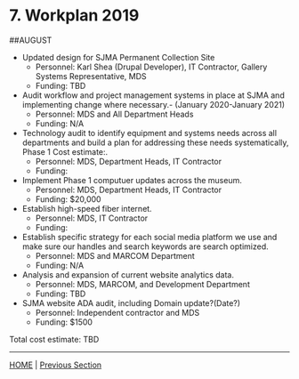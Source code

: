 # 7. Workplan 2019

##AUGUST
* Updated design for SJMA Permanent Collection Site
	- Personnel: Karl Shea (Drupal Developer), IT Contractor, Gallery Systems Representative, MDS
	- Funding: TBD
* Audit workflow and project management systems in place at SJMA and implementing change where necessary.- (January 2020-January 2021)
	- Personnel: MDS and All Department Heads
	- Funding: N/A
* Technology audit to identify equipment and systems needs across all departments and build a plan for  addressing these needs systematically, Phase 1 Cost estimate:.
	- Personnel: MDS, Department Heads, IT Contractor
	- Funding:
* Implement Phase 1 computuer updates across the museum.
	- Personnel: MDS, Department Heads, IT Contractor
	- Funding: $20,000
* Establish high-speed fiber internet.
	- Personnel: MDS, IT Contractor
	- Funding:
* Establish specific strategy for each social media platform we use and make sure our handles and search keywords are search optimized.
	- Personnel: MDS and MARCOM Department
	- Funding: N/A
* Analysis and expansion of current website analytics data.
	- Personnel: MDS, MARCOM, and Development Department
	- Funding: TBD
* SJMA website ADA audit, including Domain update?(Date?)
	- Personnel: Independent contractor and MDS
	- Funding: $1500

Total cost estimate: TBD

-----

[HOME](index.md) | [Previous Section](06_Benchmarks_Deliverables_and_Progress.md)
